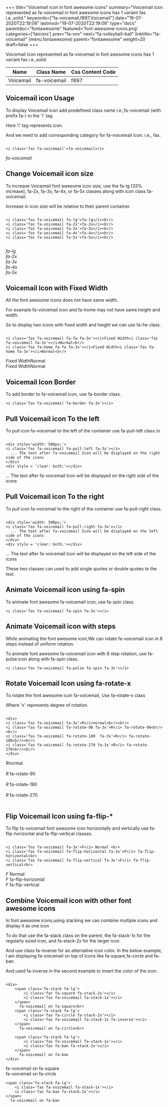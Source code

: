 +++
title="Voicemail icon in font awesome icons"
summary="Voicemail icon represented as fa-voicemail in font awesome icons has 1 variant fas i.e.,solid."
keywords=["fa-voicemail,f897,Voicemail"]
date="19-07-2020T22:19:06"
lastmod="19-07-2020T22:19:06"
type="docs"
parentdoc="fontawesome"
featured='font-awesome-icons.png'
categories=['faicons']
prev="fa-vnv"
next="fa-volleyball-ball"
linktitle="fa-voicemail"
[menu.fontawesome]
parent="fontawesome"
weight=20
draft=false
+++


Voicemail icon represented as fa-voicemail in font awesome icons has 1 variant fas i.e.,solid.

<div class='table-responsive'><table class='table'><thead><tr><th>Name</th><th>Class Name</th><th>Css Content Code</th></tr></thead><tbody><tr><td>Voicemail</td><td>fa-voicemail</td><td>f897</td></tr></tbody></table></div>



## Voicemail icon Usage

To display Voicemail icon add predefined class name i.e.,fa-voicemail (with prefix fa-) to the 'i' tag.

Here 'i' tag represents icon.

And we need to add corresponding category for fa-voicemail icon. i.e., fas.


```

<i class='fas fa-voicemail'>fa-voicemail</i>
```

<i class='fas fa-voicemail'>fa-voicemail</i>




## Change Voicemail icon size
To increase Voicemail font awesome icon size, use the fa-lg (33% increase), fa-2x, fa-3x, fa-4x, or fa-5x classes along with icon class fa-voicemail.

Increase in icon size will be relative to their parent container. 

```

<i class='fas fa-voicemail fa-lg'>fa-lg</i><br/>
<i class='fas fa-voicemail fa-2x'>fa-2x</i><br/>
<i class='fas fa-voicemail fa-3x'>fa-3x</i><br/>
<i class='fas fa-voicemail fa-4x'>fa-4x</i><br/>
<i class='fas fa-voicemail fa-5x'>fa-5x</i><br/>
            
```

<i class='fas fa-voicemail fa-lg'>fa-lg</i><br/>
<i class='fas fa-voicemail fa-2x'>fa-2x</i><br/>
<i class='fas fa-voicemail fa-3x'>fa-3x</i><br/>
<i class='fas fa-voicemail fa-4x'>fa-4x</i><br/>
<i class='fas fa-voicemail fa-5x'>fa-5x</i><br/>
            



## Voicemail Icon with Fixed Width 

All the font awesome icons does not have same width.

For example fa-voicemail icon and fa-home may not have same height and width.

So to display two icons with fixed width and height we can use fa-fw class.


```

<i class='fas fa-voicemail fa-fw fa-3x'></i>Fixed Width<i class='fas fa-voicemail fa-3x'></i>Normal<br/>
<i class='fas fa-home fa-fw fa-3x'></i>Fixed Width<i class='fas fa-home fa-3x'></i>Normal<br/>
```

<i class='fas fa-voicemail fa-fw fa-3x'></i>Fixed Width<i class='fas fa-voicemail fa-3x'></i>Normal<br/>
<i class='fas fa-home fa-fw fa-3x'></i>Fixed Width<i class='fas fa-home fa-3x'></i>Normal<br/>



## Voicemail Icon Border 

To add border to fa-voicemail icon, use fa-border class.


```
<i class='fas fa-voicemail fa-border fa-3x'></i>

```
<i class='fas fa-voicemail fa-border fa-3x'></i>





## Pull Voicemail icon To the left

To pull icon fa-voicemail to the left of the container use fa-pull-left class.\n

```

<div style='width: 500px;'>
<i class='fas fa-voicemail fa-pull-left fa-3x'></i>
  ... The text after fa-voicemail Icon will be displayed on the right side of the icons
</div>
<div style = 'clear: both;'></div>
```

<div style='width: 500px;'>
<i class='fas fa-voicemail fa-pull-left fa-3x'></i>
  ... The text after fa-voicemail Icon will be displayed on the right side of the icons
</div>
<div style = 'clear: both;'></div>




## Pull Voicemail icon To the right
To pull icon fa-voicemail to the right of the container use fa-pull-right class.

```

<div style='width: 500px;'>
<i class='fas fa-voicemail fa-pull-right fa-3x'></i>
  ... The text after fa-voicemail Icon will be displayed on the left side of the icons
</div>
<div style = 'clear: both;'></div>
```

<div style='width: 500px;'>
<i class='fas fa-voicemail fa-pull-right fa-3x'></i>
  ... The text after fa-voicemail Icon will be displayed on the left side of the icons
</div>
<div style = 'clear: both;'></div>

These two classes can used to add single quotes or double quotes to the text.


## Animate Voicemail icon using fa-spin
To animate font awesome fa-voicemail icon, use fa-spin class.

```
<i class='fas fa-voicemail fa-spin fa-3x'></i>
```
<i class='fas fa-voicemail fa-spin fa-3x'></i>




## Animate Voicemail icon with steps
While animating the font awesome icon,We can rotate fa-voicemail icon in 8 steps instead of uniform rotation.

To animate font awesome fa-voicemail icon with 8 step rotation, use fa-pulse icon along with fa-spin class.


```
<i class='fas fa-voicemail fa-pulse fa-spin fa-3x'></i>

```
<i class='fas fa-voicemail fa-pulse fa-spin fa-3x'></i>





## Rotate Voicemail Icon using fa-rotate-x
To rotate the font awesome icon fa-voicemail, Use fa-rotate-x class

Where 'x' represents degree of rotation.


```

<div>
<i class='fas fa-voicemail fa-3x'>R</i>normal<br/><br/>
<i class='fas fa-voicemail fa-rotate-90 fa-3x'>R</i> fa-rotate-90<br/><br/> 
<i class='fas fa-voicemail fa-rotate-180  fa-3x'>R</i> fa-rotate-180<br/><br/> 
<i class='fas fa-voicemail fa-rotate-270 fa-3x'>R</i> fa-rotate-270<br/><br/>
</div>
```

<div>
<i class='fas fa-voicemail fa-3x'>R</i>normal<br/><br/>
<i class='fas fa-voicemail fa-rotate-90 fa-3x'>R</i> fa-rotate-90<br/><br/> 
<i class='fas fa-voicemail fa-rotate-180  fa-3x'>R</i> fa-rotate-180<br/><br/> 
<i class='fas fa-voicemail fa-rotate-270 fa-3x'>R</i> fa-rotate-270<br/><br/>
</div>




## Flip Voicemail Icon using fa-flip-*
To flip fa-voicemail font awesome icon horizontally and vertically use fa-flip-horizontal and fa-flip-vertical classes. 

```

<i class='fas fa-voicemail fa-3x'>F</i> Normal <br>
<i class='fas fa-voicemail fa-flip-horizontal fa-3x'>F</i> fa-flip-horizontal<br>
<i class='fas fa-voicemail fa-flip-vertical fa-3x'>F</i> fa-flip-vertical<br>
```

<i class='fas fa-voicemail fa-3x'>F</i> Normal <br>
<i class='fas fa-voicemail fa-flip-horizontal fa-3x'>F</i> fa-flip-horizontal<br>
<i class='fas fa-voicemail fa-flip-vertical fa-3x'>F</i> fa-flip-vertical<br>




## Combine Voicemail icon with other font awesome icons
In font awesome icons,using stacking we can combine multiple icons and display it as one icon 

To do that use the fa-stack class on the parent, the fa-stack-1x for the regularly sized icon, and fa-stack-2x for the larger icon.

And use class fa-inverse for an alternative icon color. 
In the below example, I am displaying fa-voicemail on top of icons like fa-square,fa-circle and fa-ban.

And used fa-inverse in the second example to invert the color of the icon.

```

<div>
    <span class='fa-stack fa-lg'>
        <i class='far fa-square fa-stack-2x'></i>
        <i class='fas fa-voicemail fa-stack-1x'></i>
    </span>
      fa-voicemail on fa-square<br>
    <span class='fa-stack fa-lg'>
        <i class='fas fa-circle fa-stack-2x'></i>
        <i class='fas fa-voicemail fa-stack-1x fa-inverse'></i>
    </span>
      fa-voicemail on fa-circle<br>

    <span class='fa-stack fa-lg'>
        <i class='fas fa-voicemail fa-stack-1x'></i>
        <i class='fas fa-ban fa-stack-2x'></i>
    </span>
      fa-voicemail on fa-ban
</div>
```

<div>
    <span class='fa-stack fa-lg'>
        <i class='far fa-square fa-stack-2x'></i>
        <i class='fas fa-voicemail fa-stack-1x'></i>
    </span>
      fa-voicemail on fa-square<br>
    <span class='fa-stack fa-lg'>
        <i class='fas fa-circle fa-stack-2x'></i>
        <i class='fas fa-voicemail fa-stack-1x fa-inverse'></i>
    </span>
      fa-voicemail on fa-circle<br>

    <span class='fa-stack fa-lg'>
        <i class='fas fa-voicemail fa-stack-1x'></i>
        <i class='fas fa-ban fa-stack-2x'></i>
    </span>
      fa-voicemail on fa-ban
</div>






